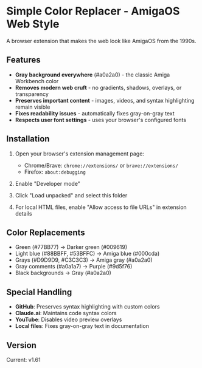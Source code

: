 # Simple Color Replacer - AmigaOS Web Style

A browser extension that makes the web look like AmigaOS from the 1990s.

## Features

- **Gray background everywhere** (#a0a2a0) - the classic Amiga Workbench color
- **Removes modern web cruft** - no gradients, shadows, overlays, or transparency
- **Preserves important content** - images, videos, and syntax highlighting remain visible
- **Fixes readability issues** - automatically fixes gray-on-gray text
- **Respects user font settings** - uses your browser's configured fonts

## Installation

1. Open your browser's extension management page:
   - Chrome/Brave: `chrome://extensions/` or `brave://extensions/`
   - Firefox: `about:debugging`

2. Enable "Developer mode"

3. Click "Load unpacked" and select this folder

4. For local HTML files, enable "Allow access to file URLs" in extension details

## Color Replacements

- Green (#77BB77) → Darker green (#009619)
- Light blue (#88BBFF, #53BFFC) → Amiga blue (#000cda)
- Grays (#D9D9D9, #C3C3C3) → Amiga gray (#a0a2a0)
- Gray comments (#a0a1a7) → Purple (#9d5f76)
- Black backgrounds → Gray (#a0a2a0)

## Special Handling

- **GitHub**: Preserves syntax highlighting with custom colors
- **Claude.ai**: Maintains code syntax colors
- **YouTube**: Disables video preview overlays
- **Local files**: Fixes gray-on-gray text in documentation

## Version

Current: v1.61